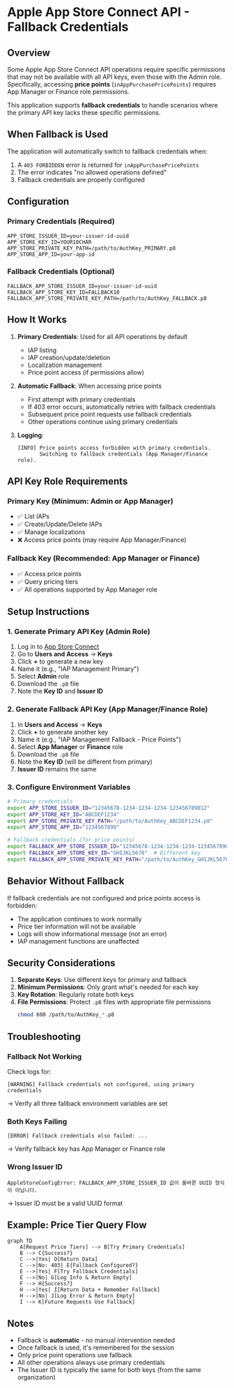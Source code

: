 # Apple App Store Connect API - Fallback Credentials

## Overview

Some Apple App Store Connect API operations require specific permissions that may not be available with all API keys, even those with the Admin role. Specifically, accessing **price points** (`inAppPurchasePricePoints`) requires App Manager or Finance role permissions.

This application supports **fallback credentials** to handle scenarios where the primary API key lacks these specific permissions.

## When Fallback is Used

The application will automatically switch to fallback credentials when:
1. A `403 FORBIDDEN` error is returned for `inAppPurchasePricePoints`
2. The error indicates "no allowed operations defined"
3. Fallback credentials are properly configured

## Configuration

### Primary Credentials (Required)
```env
APP_STORE_ISSUER_ID=your-issuer-id-uuid
APP_STORE_KEY_ID=YOUR10CHAR
APP_STORE_PRIVATE_KEY_PATH=/path/to/AuthKey_PRIMARY.p8
APP_STORE_APP_ID=your-app-id
```

### Fallback Credentials (Optional)
```env
FALLBACK_APP_STORE_ISSUER_ID=your-issuer-id-uuid
FALLBACK_APP_STORE_KEY_ID=FALLBACK10
FALLBACK_APP_STORE_PRIVATE_KEY_PATH=/path/to/AuthKey_FALLBACK.p8
```

## How It Works

1. **Primary Credentials**: Used for all API operations by default
   - IAP listing
   - IAP creation/update/deletion
   - Localization management
   - Price point access (if permissions allow)

2. **Automatic Fallback**: When accessing price points
   - First attempt with primary credentials
   - If 403 error occurs, automatically retries with fallback credentials
   - Subsequent price point requests use fallback credentials
   - Other operations continue using primary credentials

3. **Logging**:
   ```
   [INFO] Price points access forbidden with primary credentials. 
          Switching to fallback credentials (App Manager/Finance role).
   ```

## API Key Role Requirements

### Primary Key (Minimum: Admin or App Manager)
- ✅ List IAPs
- ✅ Create/Update/Delete IAPs
- ✅ Manage localizations
- ❌ Access price points (may require App Manager/Finance)

### Fallback Key (Recommended: App Manager or Finance)
- ✅ Access price points
- ✅ Query pricing tiers
- ✅ All operations supported by App Manager role

## Setup Instructions

### 1. Generate Primary API Key (Admin Role)
1. Log in to [App Store Connect](https://appstoreconnect.apple.com/)
2. Go to **Users and Access** → **Keys**
3. Click **+** to generate a new key
4. Name it (e.g., "IAP Management Primary")
5. Select **Admin** role
6. Download the `.p8` file
7. Note the **Key ID** and **Issuer ID**

### 2. Generate Fallback API Key (App Manager/Finance Role)
1. In **Users and Access** → **Keys**
2. Click **+** to generate another key
3. Name it (e.g., "IAP Management Fallback - Price Points")
4. Select **App Manager** or **Finance** role
5. Download the `.p8` file
6. Note the **Key ID** (will be different from primary)
7. **Issuer ID** remains the same

### 3. Configure Environment Variables
```bash
# Primary credentials
export APP_STORE_ISSUER_ID="12345678-1234-1234-1234-123456789012"
export APP_STORE_KEY_ID="ABCDEF1234"
export APP_STORE_PRIVATE_KEY_PATH="/path/to/AuthKey_ABCDEF1234.p8"
export APP_STORE_APP_ID="1234567890"

# Fallback credentials (for price points)
export FALLBACK_APP_STORE_ISSUER_ID="12345678-1234-1234-1234-123456789012"  # Same as primary
export FALLBACK_APP_STORE_KEY_ID="GHIJKL5678"  # Different key
export FALLBACK_APP_STORE_PRIVATE_KEY_PATH="/path/to/AuthKey_GHIJKL5678.p8"
```

## Behavior Without Fallback

If fallback credentials are not configured and price points access is forbidden:
- The application continues to work normally
- Price tier information will not be available
- Logs will show informational message (not an error)
- IAP management functions are unaffected

## Security Considerations

1. **Separate Keys**: Use different keys for primary and fallback
2. **Minimum Permissions**: Only grant what's needed for each key
3. **Key Rotation**: Regularly rotate both keys
4. **File Permissions**: Protect `.p8` files with appropriate file permissions
   ```bash
   chmod 600 /path/to/AuthKey_*.p8
   ```

## Troubleshooting

### Fallback Not Working
Check logs for:
```
[WARNING] Fallback credentials not configured, using primary credentials
```
→ Verify all three fallback environment variables are set

### Both Keys Failing
```
[ERROR] Fallback credentials also failed: ...
```
→ Verify fallback key has App Manager or Finance role

### Wrong Issuer ID
```
AppleStoreConfigError: FALLBACK_APP_STORE_ISSUER_ID 값이 올바른 UUID 형식이 아닙니다.
```
→ Issuer ID must be a valid UUID format

## Example: Price Tier Query Flow

```mermaid
graph TD
    A[Request Price Tiers] --> B[Try Primary Credentials]
    B --> C{Success?}
    C -->|Yes| D[Return Data]
    C -->|No: 403| E{Fallback Configured?}
    E -->|Yes| F[Try Fallback Credentials]
    E -->|No| G[Log Info & Return Empty]
    F --> H{Success?}
    H -->|Yes| I[Return Data + Remember Fallback]
    H -->|No| J[Log Error & Return Empty]
    I --> K[Future Requests Use Fallback]
```

## Notes

- Fallback is **automatic** - no manual intervention needed
- Once fallback is used, it's remembered for the session
- Only price point operations use fallback
- All other operations always use primary credentials
- The Issuer ID is typically the same for both keys (from the same organization)

